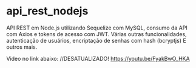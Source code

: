 # api_rest_nodejs
API REST em Node.js utilizando Sequelize com MySQL,
consumo da API com Axios e tokens de acesso com JWT.
Várias outras funcionalidades, autenticação de usuários, encriptação de senhas com hash (bcryptjs)
E outros mais.

Video no link abaixo:
//DESATUALIZADO!
https://youtu.be/FyakBwO_HKA
